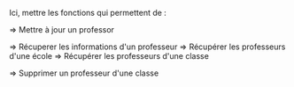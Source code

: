 Ici, mettre les fonctions qui permettent de :

=> Mettre à jour un professor

=> Récuperer les informations d'un professeur
=> Récupérer les professeurs d'une école
=> Récupérer les professeurs d'une classe

=> Supprimer un professeur d'une classe
